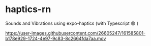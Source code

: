 # haptics-rn

Sounds and Vibrations using expo-haptics (with Typescript 😄 )


https://user-images.githubusercontent.com/26605247/161585801-b178e929-1724-4e97-9c83-8c2664fda7aa.mov



